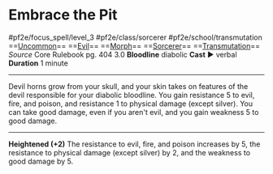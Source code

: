 # Embrace the Pit
#pf2e/focus_spell/level_3 #pf2e/class/sorcerer #pf2e/school/transmutation 
==[Uncommon](Uncommon.md)== ==[Evil](Evil.md)== ==[Morph](Morph.md)== ==[Sorcerer](Sorcerer.md)== ==[Transmutation](Transmutation.md)==
*Source* Core Rulebook pg. 404 3.0
**Bloodline** diabolic
**Cast** ► verbal
**Duration** 1 minute

---
Devil horns grow from your skull, and your skin takes on features of the devil responsible for your diabolic bloodline. You gain resistance 5 to evil, fire, and poison, and resistance 1 to physical damage (except silver). You can take good damage, even if you aren't evil, and you gain weakness 5 to good damage.

<hr>

**Heightened (+2)** The resistance to evil, fire, and poison increases by 5, the resistance to physical damage (except silver) by 2, and the weakness to good damage by 5.